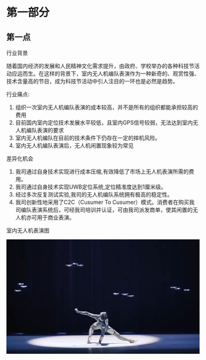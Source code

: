 # 第一部分

## 第一点

行业背景

随着国内经济的发展和人民精神文化需求提升，由政府、学校举办的各种科技节活动应运而生。在这样的背景下，室内无人机编队表演作为一种新奇的、观赏性强、技术含量高的节目，成为科技节活动中引人注目的一环也是必然是趋势。

行业痛点:

1. 组织一次室内无人机编队表演的成本较高，并不是所有的组织都能承担较高的费用
2. 目前国内室内定位技术发展水平较低，且室内GPS信号较弱，无法达到室内无人机编队表演的要求
3. 室内无人机编队在目前的技术条件下仍存在一定的摔机风险。
4. 室内无人机编队表演后，无人机闲置现象较为常见

差异化机会

1. 我司通过自身技术实现进行成本压缩,有效降低了市场上无人机表演所需的费用。
2. 我司通过自身技术实现UWB定位系统,定位精准度达到1厘米级。
3. 经过多次反复测试实验,我司的无人机编队系统拥有极高的稳定性。
4. 我司创新性地采用了C2C（Cusumer To Cusumer）模式。消费者在购买我司编队表演系统后，可经我司培训并认证，可由我司派发商单，使其闲置的无人机亦可用于商业表演。

室内无人机表演图

![20211007162630](https://raw.githubusercontent.com/Logible/Image/main/note_image/20211007162630.png)
